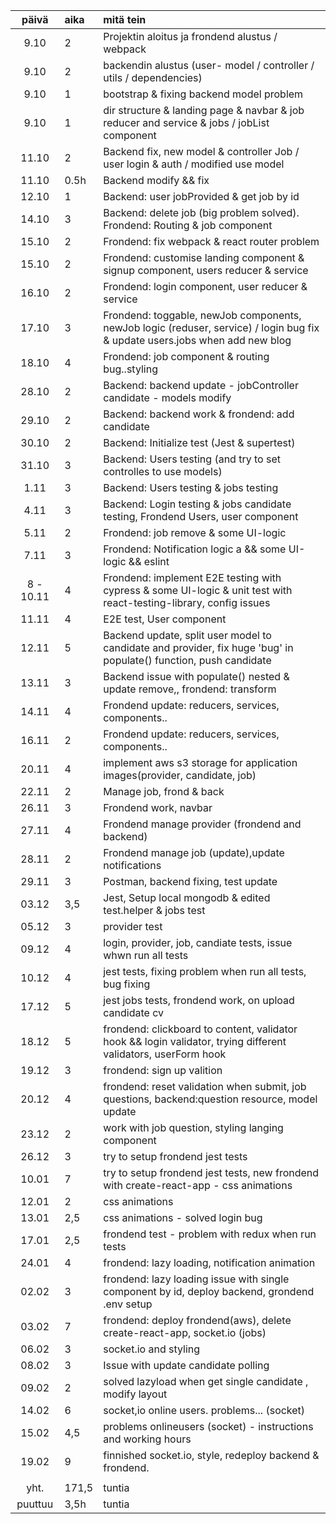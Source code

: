 |   päivä   | aika  | mitä tein                                                                                                                    |
| :-------: | :---- | :--------------------------------------------------------------------------------------------------------------------------- |
|   9.10    | 2     | Projektin aloitus ja frondend alustus / webpack                                                                              |
|   9.10    | 2     | backendin alustus (user- model / controller / utils / dependencies)                                                          |
|   9.10    | 1     | bootstrap & fixing backend model problem                                                                                     |
|   9.10    | 1     | dir structure & landing page & navbar & job reducer and service & jobs / jobList component                                   |
|   11.10   | 2     | Backend fix, new model & controller Job / user login & auth / modified use model                                             |
|   11.10   | 0.5h  | Backend modify && fix                                                                                                        |
|   12.10   | 1     | Backend: user jobProvided & get job by id                                                                                    |
|   14.10   | 3     | Backend: delete job (big problem solved). Frondend: Routing & job component                                                  |
|   15.10   | 2     | Frondend: fix webpack & react router problem                                                                                 |
|   15.10   | 2     | Frondend: customise landing component & signup component, users reducer & service                                            |
|   16.10   | 2     | Frondend: login component, user reducer & service                                                                            |
|   17.10   | 3     | Frondend: toggable, newJob components, newJob logic (reduser, service) / login bug fix & update users.jobs when add new blog |
|   18.10   | 4     | Frondend: job component & routing bug..styling                                                                               |
|   28.10   | 2     | Backend: backend update - jobController candidate - models modify                                                            |
|   29.10   | 2     | Backend: backend work & frondend: add candidate                                                                              |
|   30.10   | 2     | Backend: Initialize test (Jest & supertest)                                                                                  |
|   31.10   | 3     | Backend: Users testing (and try to set controlles to use models)                                                             |
|   1.11    | 3     | Backend: Users testing & jobs testing                                                                                        |
|   4.11    | 3     | Backend: Login testing & jobs candidate testing, Frondend Users, user component                                              |
|   5.11    | 2     | Frondend: job remove & some UI-logic                                                                                         |
|   7.11    | 3     | Frondend: Notification logic a && some UI-logic && eslint                                                                    |
| 8 - 10.11 | 4     | Frondend: implement E2E testing with cypress & some UI-logic & unit test with react-testing-library, config issues           |
|   11.11   | 4     | E2E test, User component                                                                                                     |
|   12.11   | 5     | Backend update, split user model to candidate and provider, fix huge 'bug' in populate() function, push candidate            |
|   13.11   | 3     | Backend issue with populate() nested & update remove,, frondend: transform                                                   |
|   14.11   | 4     | Frondend update: reducers, services, components..                                                                            |
|   16.11   | 2     | Frondend update: reducers, services, components..                                                                            |
|   20.11   | 4     | implement aws s3 storage for application images(provider, candidate, job)                                                    |
|   22.11   | 2     | Manage job, frond & back                                                                                                     |
|   26.11   | 3     | Frondend work, navbar                                                                                                        |
|   27.11   | 4     | Frondend manage provider (frondend and backend)                                                                              |
|   28.11   | 2     | Frondend manage job (update),update notifications                                                                            |
|   29.11   | 3     | Postman, backend fixing, test update                                                                                         |
|   03.12   | 3,5   | Jest, Setup local mongodb & edited test.helper & jobs test                                                                   |
|   05.12   | 3     | provider test                                                                                                                |
|   09.12   | 4     | login, provider, job, candiate tests, issue whwn run all tests                                                               |
|   10.12   | 4     | jest tests, fixing problem when run all tests, bug fixing                                                                    |
|   17.12   | 5     | jest jobs tests, frondend work, on upload candidate cv                                                                       |
|   18.12   | 5     | frondend: clickboard to content, validator hook && login validator, trying different validators, userForm hook               |
|   19.12   | 3     | frondend: sign up valition                                                                                                   |
|   20.12   | 4     | frondend: reset validation when submit, job questions, backend:question resource, model update                               |
|   23.12   | 2     | work with job question, styling langing component                                                                            |
|   26.12   | 3     | try to setup frondend jest tests                                                                                             |
|   10.01   | 7     | try to setup frondend jest tests, new frondend with create-react-app - css animations                                        |
|   12.01   | 2     | css animations                                                                                                               |
|   13.01   | 2,5   | css animations - solved login bug                                                                                            |
|   17.01   | 2,5   | frondend test - problem with redux when run tests                                                                            |
|   24.01   | 4     | frondend: lazy loading, notification animation                                                                               |
|   02.02   | 3     | frondend: lazy loading issue with single component by id, deploy backend, grondend .env setup                                |
|   03.02   | 7     | frondend: deploy frondend(aws), delete create-react-app, socket.io (jobs)                                                    |
|   06.02   | 3     | socket.io and styling                                                                                                        |
|   08.02   | 3     | Issue with update candidate polling                                                                                          |
|   09.02   | 2     | solved lazyload when get single candidate , modify layout                                                                    |
|   14.02   | 6     | socket,io online users. problems... (socket)                                                                                 |
|   15.02   | 4,5   | problems onlineusers (socket) - instructions and working hours                                                               |
|   19.02   | 9     | finnished socket.io, style, redeploy backend & frondend.                                                                     |
|           |       |                                                                                                                              |
|   yht.    | 171,5 | tuntia                                                                                                                       |
|  puuttuu  | 3,5h  | tuntia                                                                                                                       |
